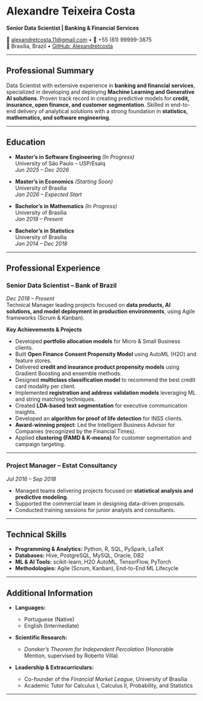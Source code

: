 # Alexandre Teixeira Costa  
**Senior Data Scientist | Banking & Financial Services**

📧 [alexandretcosta.11@gmail.com](mailto:alexandretcosta.11@gmail.com) • 📱 +55 (61) 99999-3875  
📍 Brasília, Brazil • [GitHub: Alexandretcosta](https://github.com/Alexandretcosta)  

---

## Professional Summary  

Data Scientist with extensive experience in **banking and financial services**, specialized in developing and deploying **Machine Learning and Generative AI solutions**. Proven track record in creating predictive models for **credit, insurance, open finance, and customer segmentation**. Skilled in end-to-end delivery of analytical solutions with a strong foundation in **statistics, mathematics, and software engineering**.  

---

## Education  

- **Master’s in Software Engineering** *(In Progress)*  
  University of São Paulo – USP/Esalq  
  *Jun 2025 – Dec 2026*

- **Master’s in Economics** *(Starting Soon)*  
  University of Brasília  
  *Jan 2026 – Expected Start*  

- **Bachelor’s in Mathematics** *(In Progress)*  
  University of Brasília  
  *Jan 2019 – Present*

- **Bachelor’s in Statistics**  
  University of Brasília  
  *Jan 2014 – Dec 2018*  

---

## Professional Experience  

### **Senior Data Scientist** – Bank of Brazil  
*Dec 2018 – Present*  
Technical Manager leading projects focused on **data products, AI solutions, and model deployment in production environments**, using Agile frameworks (Scrum & Kanban).  

**Key Achievements & Projects**  
- Developed **portfolio allocation models** for Micro & Small Business clients.  
- Built **Open Finance Consent Propensity Model** using AutoML (H2O) and feature stores.  
- Delivered **credit and insurance product propensity models** using Gradient Boosting and ensemble methods.  
- Designed **multiclass classification model** to recommend the best credit card modality per client.  
- Implemented **registration and address validation models** leveraging ML and string matching techniques.  
- Created **LDA-based text segmentation** for executive communication insights.  
- Developed an **algorithm for proof of life detection** for INSS clients.  
- **Award-winning project**: Led the Intelligent Business Advisor for Companies (recognized by the Financial Times).  
- Applied **clustering (FAMD & K-means)** for customer segmentation and campaign targeting.  

---

### **Project Manager** – Estat Consultancy  
*Jul 2016 – Sep 2018*  
- Managed teams delivering projects focused on **statistical analysis and predictive modeling**.  
- Supported the commercial team in designing data-driven proposals.  
- Conducted training sessions for junior analysts and consultants.  

---

## Technical Skills  

- **Programming & Analytics:** Python, R, SQL, PySpark, LaTeX  
- **Databases:** Hive, PostgreSQL, MySQL, Oracle, DB2  
- **ML & AI Tools:** scikit-learn, H2O AutoML, TensorFlow, PyTorch  
- **Methodologies:** Agile (Scrum, Kanban), End-to-End ML Lifecycle  

---

## Additional Information  

- **Languages:**  
  - Portuguese (Native)  
  - English (Intermediate)  

- **Scientific Research:**  
  - *Donsker’s Theorem for Independent Percolation* (Honorable Mention, supervised by Roberto Villa)  

- **Leadership & Extracurriculars:**  
  - Co-founder of the *Financial Market League*, University of Brasília  
  - Academic Tutor for Calculus I, Calculus II, Probability, and Statistics  

---

